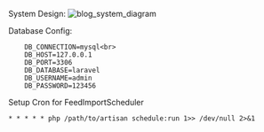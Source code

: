 System Design:
![blog_system_diagram](https://user-images.githubusercontent.com/20225436/125393779-77da4d80-e3a0-11eb-9bae-77fde723437f.png)

Database Config:
```
    DB_CONNECTION=mysql<br>
    DB_HOST=127.0.0.1
    DB_PORT=3306
    DB_DATABASE=laravel
    DB_USERNAME=admin
    DB_PASSWORD=123456
```

Setup Cron for FeedImportScheduler
```
* * * * * php /path/to/artisan schedule:run 1>> /dev/null 2>&1
```
